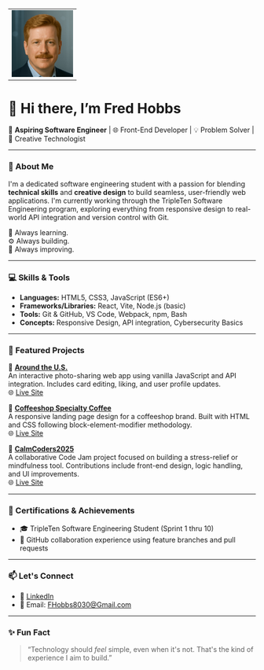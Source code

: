 <table>
  <tr>
    <td align="right">
      <a href="https://youtube.com/shorts/OVlpcfbrOKo?feature=share" target="_blank">
        <img src="Fred3.png" alt="Watch My Talking Intro" width="125"/>
      </a>
    </td>
  </tr>
</table>

# 👋 Hi there, I’m Fred Hobbs

🎯 **Aspiring Software Engineer** | 🌐 Front-End Developer | 💡 Problem Solver | 🎨 Creative Technologist

---

### 🔧 About Me

I'm a dedicated software engineering student with a passion for blending **technical skills** and **creative design** to build seamless, user-friendly web applications. I'm currently working through the TripleTen Software Engineering program, exploring everything from responsive design to real-world API integration and version control with Git.

🧠 Always learning.  
⚙️ Always building.  
🌟 Always improving.

---

### 💻 Skills & Tools

- **Languages:** HTML5, CSS3, JavaScript (ES6+)
- **Frameworks/Libraries:** React, Vite, Node.js (basic)
- **Tools:** Git & GitHub, VS Code, Webpack, npm, Bash
- **Concepts:** Responsive Design, API integration, Cybersecurity Basics

---

### 📁 Featured Projects

🔹 **[Around the U.S.](https://github.com/FHobbs8030/se_project_aroundtheus)**  
An interactive photo-sharing web app using vanilla JavaScript and API integration. Includes card editing, liking, and user profile updates.  
🌐 [Live Site](https://fhobbs8030.github.io/se_project_aroundtheus/)

🔹 **[Coffeeshop Specialty Coffee](https://github.com/FHobbs8030/se_project_coffeeshop)**  
A responsive landing page design for a coffeeshop brand. Built with HTML and CSS following block-element-modifier methodology.  
🌐 [Live Site](https://fhobbs8030.github.io/se_project_coffeeshop/)

🔹 **[CalmCoders2025](https://tylub001.github.io/CalmCoders2025/)**  
A collaborative Code Jam project focused on building a stress-relief or mindfulness tool. Contributions include front-end design, logic handling, and UI improvements.  
🌐 [Live Site](https://tylub001.github.io/CalmCoders2025/)

---

### 📜 Certifications & Achievements

- 🎓 TripleTen Software Engineering Student (Sprint 1 thru 10)
- 💼 GitHub collaboration experience using feature branches and pull requests

---

### 📫 Let's Connect

- 🔗 [LinkedIn](https://www.linkedin.com/in/fred-hobbs-70aa9417a/)
- 💌 Email: FHobbs8030@Gmail.com

---

### ✨ Fun Fact

> “Technology should *feel* simple, even when it's not. That's the kind of experience I aim to build.”

